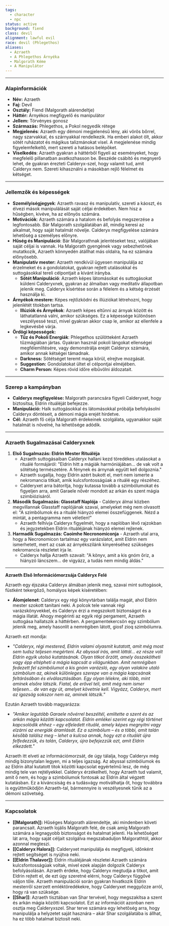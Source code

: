 ```yaml
---
tags:
  - character
  - npc
status: active
background: fiend
class: devil
alignment: lawful evil
race: devil (Phlegethos)
aliases:
  - Azraeth
  - A Phlegethos Árnyéka
  - Malgorath Kéme
  - A Manipulátor
---
```

---
### **Alapinformációk**

- **Név:** Azraeth
- **Faj:** Devil
- **Osztály:** Fiend (Malgorath alárendeltje)
- **Háttér:** Árnyékos megfigyelő és manipulátor
- **Jellem:** Törvényes gonosz
- **Származás:** Phlegethos, a Pokol negyedik rétege
- **Megjelenés**: Azraeth egy démoni megjelenésű lény, aki vörös bőrrel, nagy szarvakkal, és szárnyakkal rendelkezik. Ha emberi alakot ölt, akkor sötét ruházatot és mágikus talizmánokat visel. A megjelenése mindig figyelemfelkeltő, mert szereti a hatásos belépőket.
- **Viselkedés**: Azraeth gyakran a háttérből figyeli az eseményeket, hogy megfelelő pillanatban avatkozhasson be. Beszéde csábító és megnyerő lehet, de gyakran érezteti Calderyx-szel, hogy valamit tud, amit Calderyx nem. Szereti kihasználni a másokban rejlő félelmet és kétséget.
---

### **Jellemzők és képességek**
- **Személyiségjegyek**: Azraeth ravasz és manipulatív, szereti a káoszt, és élvezi mások manipulálását saját céljai érdekében. Nem hisz a hűségben, kivéve, ha az előnyös számára.
- **Motivációk**: Azraeth számára a hatalom és befolyás megszerzése a legfontosabb. Bár Malgorath szolgálatában áll, mindig keresi az alkalmat, hogy saját hatalmát növelje. Calderyx megfigyelése számára lehetőség a személyes előnyre.
- **Hűség és Manipuláció**: Bár Malgorathnak jelentéseket tesz, valójában saját céljai is vannak. Ha Malgorath gyengének vagy sebezhetőnek mutatkozik, Azraeth könnyedén átállhat más oldalra, ha ez számára előnyösebb.
- **Manipulatív mester:** Azraeth rendkívül ügyesen manipulálja az érzelmeket és a gondolatokat, gyakran rejtett utalásokkal és suttogásokkal tereli célpontjait a kívánt irányba.
	- **Sötét Manipuláció**: Azraeth képes látomásokat és suttogásokat küldeni Calderyxnek, gyakran az álmaiban vagy meditatív állapotban jelenik meg. Calderyx kísértése során a félelem és a kétség érzését használja ki.
- **Árnyékok mestere:** Képes rejtőzködni és illúziókat létrehozni, hogy jelenlétét titokban tartsa.
	- **Illúziók és Árnyékok**: Azraeth képes eltűnni az árnyak között és láthatatlanná válni, amikor szükséges. Ez a képessége különösen veszélyessé teszi, mivel gyakran akkor csap le, amikor az ellenfele a legkevésbé várja.
- **Ördögi képességek:**
	- **Tűz és Pokoli Energiák**: Phlegethos szülötteként Azraeth tűzmágiában jártas. Gyakran használ pokoli lángokat ellenségei megfélemlítésére, vagy demonstrálja erejét Calderyx számára, amikor annak kétségei támadnak.
    - **Darkness:** Sötétséget teremt maga körül, elrejtve mozgását.
    - **Suggestion:** Gondolatokat ültet el célpontjai elméjében.
    - **Charm Person:** Képes rövid időre elbűvölni áldozatait.

---

### **Szerep a kampányban**

- **Calderyx megfigyelése:** Malgorath parancsára figyeli Calderyxet, hogy biztosítsa, Eldrin rituáléját befejezze.
- **Manipuláció:** Halk suttogásokkal és látomásokkal próbálja befolyásolni Calderyx döntéseit, a démoni mágia erejét hirdetve.
- **Cél:** Azraeth fő célja Malgorath érdekeinek szolgálata, ugyanakkor saját hatalmát is növelné, ha lehetősége adódik.

---
### **Azraeth Sugalmazásai Calderyxnek**

1. **Első Sugalmazás: Eldrin Mester Rituáléja**
    - Azraeth suttogásaiban Calderyx hallani kezd töredékes utalásokat a rituálé formájáról: "Eldrin hitt a mágiák harmóniájában... de vak volt a sötétség természetére. A fénynek és árnynak együtt kell dolgoznia."
    - Azraeth sugallja, hogy Eldrin azért bukott el, mert nem ismerte a nekromancia titkait, amik kulcsfontosságúak a rituálé egy részéhez.
    - Calderyxet arra bátorítja, hogy kutassa tovább a szimbólumokat és figyeljen arra, amit Garaele nővér mondott az arkán és szent mágia szimbiózisáról.
2. **Második Sugalmazás: Glasstaff Naplója**
       - Calderyx álmai közben megvillannak Glasstaff naplójának szavai, amelyeket még nem olvasott el: "A szimbólumok és a rituálé hiányzó elemei összefüggenek. Nézd a mintát, a pentagramma nem véletlen!"
    - Azraeth felhívja Calderyx figyelmét, hogy a naplóban lévő rajzokban és jegyzetekben Eldrin rituáléjának hiányzó elemei rejlenek.
3. **Harmadik Sugalmazás: Caoimhe Necronomiconja**
       - Azraeth utal arra, hogy a Necronomicon tartalmaz egy varázslatot, amit Eldrin nem ismerhetett, mert az csak az árnyékszilánk kinyeréséhez szükséges nekromancia részletet írja le.
    - Calderyx hallja Azraeth szavait: "A könyv, amit a kis gnóm őriz, a hiányzó láncszem... de vigyázz, a tudás nem mindig áldás."
---
**Azraeth Első Információmorzsája Calderyx Felé**

Azraeth egy éjszaka Calderyx álmában jelenik meg, szavai mint suttogások, füstként tekergőző, homályos képek kíséretében:

- **Álomjelenet**: Calderyx egy régi könyvtárban találja magát, ahol Eldrin mester szokott tanítani neki. A polcok tele vannak régi varázskönyvekkel, és Calderyx érzi a megszokott biztonságot és a mágia illatát. Ahogy megérinti az egyik régi pergament, Azraeth suttogása hallatszik a háttérben. A pergamentekercsön egy szimbólum jelenik meg, amely hasonlít a nemrégiben látott, giosf zioq szimbólumra.

Azraeth ezt mondja:

- _"Calderyx, régi mestered, Eldrin valami olyasmit kutatott, amit még most sem tudsz teljesen megérteni. Az abyssal írás, amit láttál... ez része volt Eldrin egyik utolsó kutatásának. Olyan titkot őrzött, amely összekötheti vagy épp eltépheti a mágia kapcsát a világunkban. Amit nemrégiben fedezett fel szimbólumot a kis gnóm varázsló, egy olyan valakire utaló szimbólum az, akinek különleges szerepe van a mágia kapcsának feltárásában és elválasztásában. Egy olyan lélekre, aki több, mint aminek elsőre látszik. Fiatal, de erővel teli, amit még nem ismer teljesen... de van egy út, amelyet követnie kell. Vigyázz, Calderyx, mert az igazság sokszor nem az, aminek látszik."_

Ezután Azraeth tovább magyarázza:

- _"Amikor legutóbb Garaele nővérrel beszéltél, említette a szent és az arkán mágia közötti kapcsolatot. Eldrin emlékei szerint egy régi történet kapcsolódik ehhez – egy elfeledett rituálé, amely képes megnyitni vagy elzárni az energiák áramlását. Ez a szimbólum – és a többi, amit talán később találsz meg – lehet a kulcsa annak, hogy ezt a rituálét újra felfedezzük, és talán, Calderyx, újra befejezzük azt, amit Eldrin elkezdett."_

Azraeth itt elveti az információmorzsát, de úgy tálalja, hogy Calderyx még mindig bizonytalan legyen, mi a teljes igazság. Az abyssal szimbólumok és az Eldrin által kutatott titok közötti kapcsolat egyértelmű lesz, de még mindig tele van rejtélyekkel. Calderyx érzékelheti, hogy Azraeth tud valamit, amit ő nem, és hogy a szimbólumok fontosak az Eldrin által végzett kutatásban. Ez a kíváncsiság és a tudásvágy motiválhatja őt, hogy továbbra is együttműködjön Azraeth-tal, bármennyire is veszélyesnek tűnik az a démoni szövetség.

---
### **Kapcsolatok**

- **[[Malgorath]]:** Hűséges Malgorath alárendeltje, aki mindenben követi parancsait. Azraeth lojális Malgorath felé, de csak amíg Malgorath számára a legnagyobb biztonságot és hatalmat jelenti. Ha lehetőséget lát arra, hogy saját céljait szolgálva megszabaduljon Malgorathtól, akkor azonnal megteszi.
- **[[Calderyx Halora]]:** Calderyxet manipulálja és megfigyeli, időnként rejtett segítséget is nyújtva neki.
- **[[Eldrin Thalavor]]:** Eldrin rituáléjának részletei Azraeth számára kulcsfontosságúak voltak, mivel ezek alapján dolgozik Calderyx befolyásolásán. Azraeth érdeke, hogy Calderyx megtudja a titkot, amit Eldrin rejtett el, de ezt úgy szeretné elérni, hogy Calderyx függővé váljon tőle. Azraeth manipulációi során gyakran hivatkozik Eldrin mesterről szerzett emléktöredékekre, hogy Calderyxet meggyőzze arról, hogy rá van szüksége.
- **[[Shar]]**: Azraeth tisztában van Shar tervével, hogy megszakítsa a szent és arkán mágia közötti kapcsolatot. Ezt az információt azonban nem osztja meg Calderyxszel. Shar terve számára egy lehetőség arra, hogy manipulálja a helyzetet saját hasznára – akár Shar szolgálatába is állhat, ha ez több hatalmat biztosít neki.